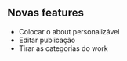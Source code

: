 ## Novas features

- Colocar o about personalizável
- Editar publicação 
- Tirar as categorias do work
